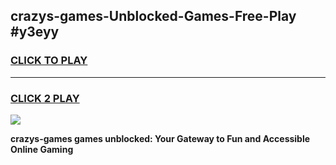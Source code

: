
## crazys-games-Unblocked-Games-Free-Play #y3eyy
<h3>
<a href="https://us.freeplayer.one?title=crazys-games&ref=9M">CLICK TO PLAY</a></h3>
<hr>

<h3>
<a href="https://us.freeplayer.one?title=crazys-games&ref=9M">CLICK 2 PLAY</a>
  
</h3>

<a href="https://us.freeplayer.one?title=crazys-games&ref=9M"><img src="https://clearcache.store/games.png"></a>


**crazys-games games unblocked: Your Gateway to Fun and Accessible Online Gaming**
